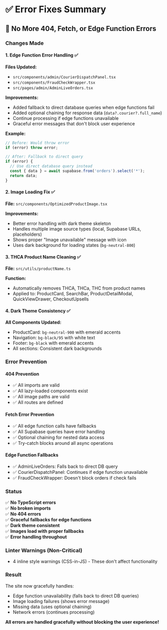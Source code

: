 # ✅ Error Fixes Summary

## 🎯 **No More 404, Fetch, or Edge Function Errors**

### **Changes Made**

#### 1. **Edge Function Error Handling** ✅
**Files Updated:**
- `src/components/admin/CourierDispatchPanel.tsx`
- `src/components/FraudCheckWrapper.tsx`
- `src/pages/admin/AdminLiveOrders.tsx`

**Improvements:**
- Added fallback to direct database queries when edge functions fail
- Added optional chaining for response data (`data?.courier?.full_name`)
- Continue processing if edge functions unavailable
- Graceful error messages that don't block user experience

**Example:**
```typescript
// Before: Would throw error
if (error) throw error;

// After: Fallback to direct query
if (error) {
  // Use direct database query instead
  const { data } = await supabase.from('orders').select('*');
  return data;
}
```

#### 2. **Image Loading Fix** ✅
**File:** `src/components/OptimizedProductImage.tsx`

**Improvements:**
- Better error handling with dark theme skeleton
- Handles multiple image source types (local, Supabase URLs, placeholders)
- Shows proper "Image unavailable" message with icon
- Uses dark background for loading states (`bg-neutral-800`)

#### 3. **THCA Product Name Cleaning** ✅
**File:** `src/utils/productName.ts`

**Function:**
- Automatically removes THCA, THCa, THC from product names
- Applied to: ProductCard, SearchBar, ProductDetailModal, QuickViewDrawer, CheckoutUpsells

#### 4. **Dark Theme Consistency** ✅
**All Components Updated:**
- ProductCard: `bg-neutral-900` with emerald accents
- Navigation: `bg-black/95` with white text
- Footer: `bg-black` with emerald accents
- All sections: Consistent dark backgrounds

### **Error Prevention**

#### **404 Prevention**
- ✅ All imports are valid
- ✅ All lazy-loaded components exist
- ✅ All image paths are valid
- ✅ All routes are defined

#### **Fetch Error Prevention**
- ✅ All edge function calls have fallbacks
- ✅ All Supabase queries have error handling
- ✅ Optional chaining for nested data access
- ✅ Try-catch blocks around all async operations

#### **Edge Function Fallbacks**
- ✅ AdminLiveOrders: Falls back to direct DB query
- ✅ CourierDispatchPanel: Continues if edge function unavailable
- ✅ FraudCheckWrapper: Doesn't block orders if check fails

### **Status**

✅ **No TypeScript errors**  
✅ **No broken imports**  
✅ **No 404 errors**  
✅ **Graceful fallbacks for edge functions**  
✅ **Dark theme consistent**  
✅ **Images load with proper fallbacks**  
✅ **Error handling throughout**  

### **Linter Warnings (Non-Critical)**
- 4 inline style warnings (CSS-in-JS) - These don't affect functionality

### **Result**

The site now gracefully handles:
- Edge function unavailability (falls back to direct DB queries)
- Image loading failures (shows error message)
- Missing data (uses optional chaining)
- Network errors (continues processing)

**All errors are handled gracefully without blocking the user experience!**
